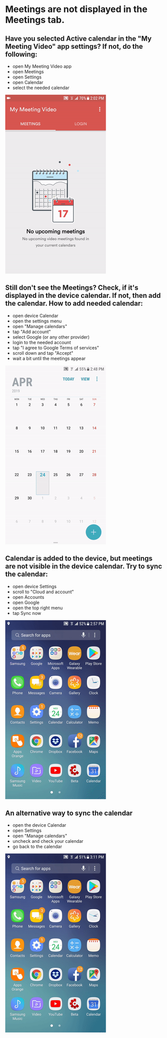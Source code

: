 # Meetings are not displayed in the Meetings tab.

## Have you selected Active calendar in the "My Meeting Video" app settings? If not, do the following: 
* open My Meeting Video app
* open Meetings 
* open Settings 
* open Calendar
* select the needed calendar 

![gif](ezgif.com-video-to-gif1.gif)

## Still don't see the Meetings? Check, if it's displayed in the device calendar. If not, then add the calendar. How to add needed calendar: 
* open device Calendar
* open the settings menu
* open "Manage calendars"
* tap "Add account"
* select Google (or any other provider)
* login to the needed account
* tap "I agree to Google Terms of services"
* scroll down and tap "Accept" 
* wait a bit until the meetings appear

![gif](ezgif123.com-video-to-gif.gif)

## Calendar is added to the device, but meetings are not visible in the device calendar. Try to sync the calendar:
* open device Settings
* scroll to "Cloud and account"
* open Accounts
* open Google
* open the top right menu
* tap Sync now

![gif](ezgif.com-video-to-gif.gif)

##  An alternative way to sync the calendar
* open the device Calendar
* open Settings
* open "Manage calendars"
* uncheck and check your calendar 
* go back to the calendar

![gif](ezgif121212.com-video-to-gif.gif)
